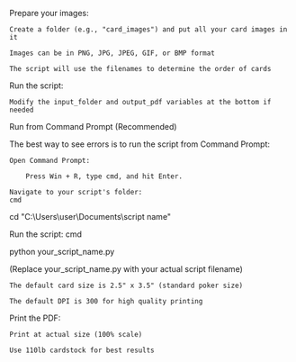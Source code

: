 Prepare your images:

    Create a folder (e.g., "card_images") and put all your card images in it

    Images can be in PNG, JPG, JPEG, GIF, or BMP format

    The script will use the filenames to determine the order of cards

Run the script:

    Modify the input_folder and output_pdf variables at the bottom if needed
Run from Command Prompt (Recommended)

The best way to see errors is to run the script from Command Prompt:

    Open Command Prompt:

        Press Win + R, type cmd, and hit Enter.

    Navigate to your script's folder:
    cmd

cd "C:\Users\user\Documents\script name"

Run the script:
cmd

python your_script_name.py

(Replace your_script_name.py with your actual script filename)

    The default card size is 2.5" x 3.5" (standard poker size)

    The default DPI is 300 for high quality printing


Print the PDF:

    Print at actual size (100% scale)

    Use 110lb cardstock for best results

